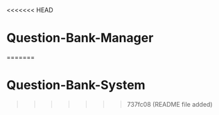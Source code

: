 <<<<<<< HEAD
# Question-Bank-Manager
=======
# Question-Bank-System
>>>>>>> 737fc08 (README file added)
